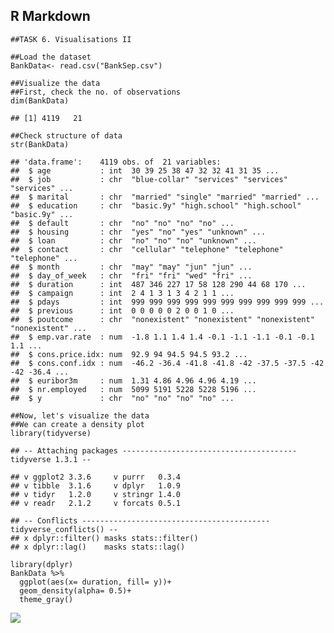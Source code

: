 ## R Markdown

    ##TASK 6. Visualisations II

    ##Load the dataset
    BankData<- read.csv("BankSep.csv")

    ##Visualize the data
    ##First, check the no. of observations
    dim(BankData)

    ## [1] 4119   21

    ##Check structure of data
    str(BankData)

    ## 'data.frame':    4119 obs. of  21 variables:
    ##  $ age           : int  30 39 25 38 47 32 32 41 31 35 ...
    ##  $ job           : chr  "blue-collar" "services" "services" "services" ...
    ##  $ marital       : chr  "married" "single" "married" "married" ...
    ##  $ education     : chr  "basic.9y" "high.school" "high.school" "basic.9y" ...
    ##  $ default       : chr  "no" "no" "no" "no" ...
    ##  $ housing       : chr  "yes" "no" "yes" "unknown" ...
    ##  $ loan          : chr  "no" "no" "no" "unknown" ...
    ##  $ contact       : chr  "cellular" "telephone" "telephone" "telephone" ...
    ##  $ month         : chr  "may" "may" "jun" "jun" ...
    ##  $ day_of_week   : chr  "fri" "fri" "wed" "fri" ...
    ##  $ duration      : int  487 346 227 17 58 128 290 44 68 170 ...
    ##  $ campaign      : int  2 4 1 3 1 3 4 2 1 1 ...
    ##  $ pdays         : int  999 999 999 999 999 999 999 999 999 999 ...
    ##  $ previous      : int  0 0 0 0 0 2 0 0 1 0 ...
    ##  $ poutcome      : chr  "nonexistent" "nonexistent" "nonexistent" "nonexistent" ...
    ##  $ emp.var.rate  : num  -1.8 1.1 1.4 1.4 -0.1 -1.1 -1.1 -0.1 -0.1 1.1 ...
    ##  $ cons.price.idx: num  92.9 94 94.5 94.5 93.2 ...
    ##  $ cons.conf.idx : num  -46.2 -36.4 -41.8 -41.8 -42 -37.5 -37.5 -42 -42 -36.4 ...
    ##  $ euribor3m     : num  1.31 4.86 4.96 4.96 4.19 ...
    ##  $ nr.employed   : num  5099 5191 5228 5228 5196 ...
    ##  $ y             : chr  "no" "no" "no" "no" ...

    ##Now, let's visualize the data
    ##We can create a density plot
    library(tidyverse)

    ## -- Attaching packages --------------------------------------- tidyverse 1.3.1 --

    ## v ggplot2 3.3.6     v purrr   0.3.4
    ## v tibble  3.1.6     v dplyr   1.0.9
    ## v tidyr   1.2.0     v stringr 1.4.0
    ## v readr   2.1.2     v forcats 0.5.1

    ## -- Conflicts ------------------------------------------ tidyverse_conflicts() --
    ## x dplyr::filter() masks stats::filter()
    ## x dplyr::lag()    masks stats::lag()

    library(dplyr)
    BankData %>% 
      ggplot(aes(x= duration, fill= y))+
      geom_density(alpha= 0.5)+
      theme_gray()

![](Task-6--Visualizations-II_files/figure-markdown_strict/unnamed-chunk-4-1.png)
